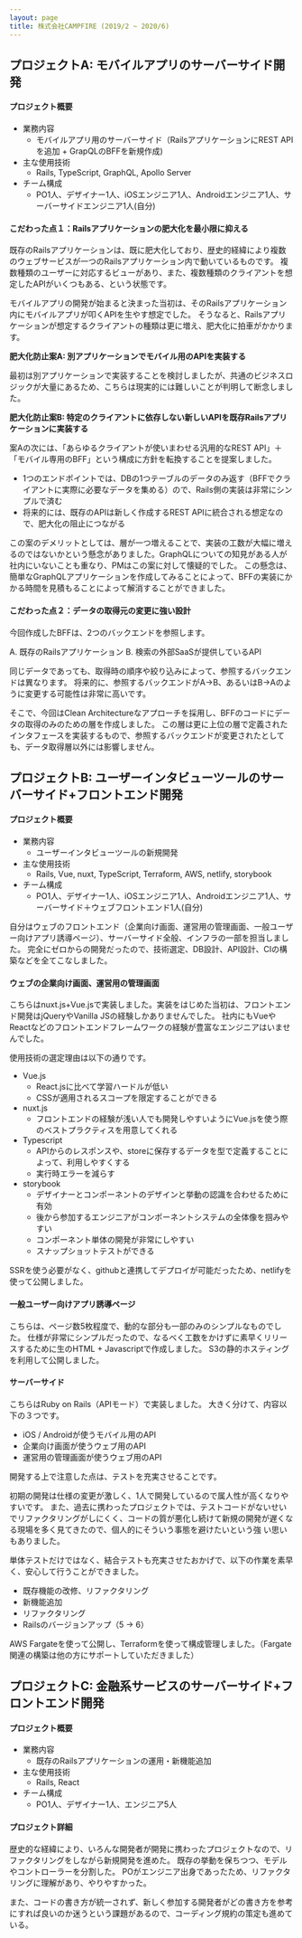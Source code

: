 ```yaml
---
layout: page
title: 株式会社CAMPFIRE (2019/2 ~ 2020/6)
---
```


## プロジェクトA: モバイルアプリのサーバーサイド開発

#### プロジェクト概要

- 業務内容
  - モバイルアプリ用のサーバーサイド（RailsアプリケーションにREST APIを追加 + GrapQLのBFFを新規作成)
- 主な使用技術
  - Rails, TypeScript, GraphQL, Apollo Server
- チーム構成
  - PO1人、デザイナー1人、iOSエンジニア1人、Androidエンジニア1人、サーバーサイドエンジニア1人(自分)

#### こだわった点１：Railsアプリケーションの肥大化を最小限に抑える

既存のRailsアプリケーションは、既に肥大化しており、歴史的経緯により複数のウェブサービスが一つのRailsアプリケーション内で動いているものです。
複数種類のユーザーに対応するビューがあり、また、複数種類のクライアントを想定したAPIがいくつもある、という状態です。

モバイルアプリの開発が始まると決まった当初は、そのRailsアプリケーション内にモバイルアプリが叩くAPIを生やす想定でした。
そうなると、Railsアプリケーションが想定するクライアントの種類は更に増え、肥大化に拍車がかかります。

**肥大化防止案A: 別アプリケーションでモバイル用のAPIを実装する**

最初は別アプリケーションで実装することを検討しましたが、共通のビジネスロジックが大量にあるため、こちらは現実的には難しいことが判明して断念しました。

**肥大化防止案B: 特定のクライアントに依存しない新しいAPIを既存Railsアプリケーションに実装する**

案Aの次には、「あらゆるクライアントが使いまわせる汎用的なREST API」＋「モバイル専用のBFF」という構成に方針を転換することを提案しました。

- 1つのエンドポイントでは、DBの1つテーブルのデータのみ返す（BFFでクライアントに実際に必要なデータを集める）ので、Rails側の実装は非常にシンプルで済む
- 将来的には、既存のAPIは新しく作成するREST APIに統合される想定なので、肥大化の阻止につながる

この案のデメリットとしては、層が一つ増えることで、実装の工数が大幅に増えるのではないかという懸念がありました。GraphQLについての知見がある人が社内にいないことも重なり、PMはこの案に対して懐疑的でした。
この懸念は、簡単なGraphQLアプリケーションを作成してみることによって、BFFの実装にかかる時間を見積もることによって解消することができました。

#### こだわった点２：データの取得元の変更に強い設計

今回作成したBFFは、2つのバックエンドを参照します。

A. 既存のRailsアプリケーション
B. 検索の外部SaaSが提供しているAPI

同じデータであっても、取得時の順序や絞り込みによって、参照するバックエンドは異なります。
将来的に、参照するバックエンドがA→B、あるいはB→Aのように変更する可能性は非常に高いです。

そこで、今回はClean Architectureなアプローチを採用し、BFFのコードにデータの取得のみのための層を作成しました。
この層は更に上位の層で定義されたインタフェースを実装するもので、参照するバックエンドが変更されたとしても、データ取得層以外には影響しません。


## プロジェクトB: ユーザーインタビューツールのサーバーサイド+フロントエンド開発

#### プロジェクト概要

- 業務内容
  - ユーザーインタビューツールの新規開発
- 主な使用技術
  - Rails, Vue, nuxt, TypeScript, Terraform, AWS, netlify, storybook
- チーム構成
  - PO1人、デザイナー1人、iOSエンジニア1人、Androidエンジニア1人、サーバーサイド＋ウェブフロントエンド1人(自分)

自分はウェブのフロントエンド（企業向け画面、運営用の管理画面、一般ユーザー向けアプリ誘導ページ）、サーバーサイド全般、インフラの一部を担当しました。
完全にゼロからの開発だったので、技術選定、DB設計、API設計、CIの構築などを全てこなしました。

#### ウェブの企業向け画面、運営用の管理画面
こちらはnuxt.js+Vue.jsで実装しました。実装をはじめた当初は、フロントエンド開発はjQueryやVanilla JSの経験しかありませんでした。
社内にもVueやReactなどのフロントエンドフレームワークの経験が豊富なエンジニアはいませんでした。

使用技術の選定理由は以下の通りです。
- Vue.js
  - React.jsに比べて学習ハードルが低い
  - CSSが適用されるスコープを限定することができる
- nuxt.js
  - フロントエンドの経験が浅い人でも開発しやすいようにVue.jsを使う際のベストプラクティスを用意してくれる
- Typescript
  - APIからのレスポンスや、storeに保存するデータを型で定義することによって、利用しやすくする
  - 実行時エラーを減らす
- storybook
  - デザイナーとコンポーネントのデザインと挙動の認識を合わせるために有効
  - 後から参加するエンジニアがコンポーネントシステムの全体像を掴みやすい
  - コンポーネント単体の開発が非常にしやすい
  - スナップショットテストができる

SSRを使う必要がなく、githubと連携してデプロイが可能だったため、netlifyを使って公開しました。

#### 一般ユーザー向けアプリ誘導ページ

こちらは、ページ数5枚程度で、動的な部分も一部のみのシンプルなものでした。
仕様が非常にシンプルだったので、なるべく工数をかけずに素早くリリースするために生のHTML + Javascriptで作成しました。
S3の静的ホスティングを利用して公開しました。

#### サーバーサイド

こちらはRuby on Rails（APIモード）で実装しました。
大きく分けて、内容以下の３つです。
- iOS / Androidが使うモバイル用のAPI
- 企業向け画面が使うウェブ用のAPI
- 運営用の管理画面が使うウェブ用のAPI

開発する上で注意した点は、テストを充実させることです。

初期の開発は仕様の変更が激しく、1人で開発しているので属人性が高くなりやすいです。
また、過去に携わったプロジェクトでは、テストコードがないせいでリファクタリングがしにくく、コードの質が悪化し続けて新規の開発が遅くなる現場を多く見てきたので、個人的にそういう事態を避けたいという強
い思いもありました。

単体テストだけではなく、結合テストも充実させたおかげで、以下の作業を素早く、安心して行うことができました。
- 既存機能の改修、リファクタリング
- 新機能追加
- リファクタリング
- Railsのバージョンアップ（5 -> 6）

AWS Fargateを使って公開し、Terraformを使って構成管理しました。（Fargate関連の構築は他の方にサポートしていただきました）


## プロジェクトC: 金融系サービスのサーバーサイド+フロントエンド開発

#### プロジェクト概要

- 業務内容
  - 既存のRailsアプリケーションの運用・新機能追加
- 主な使用技術
  - Rails, React
- チーム構成
  - PO1人、デザイナー1人、エンジニア5人

#### プロジェクト詳細

歴史的な経緯により、いろんな開発者が開発に携わったプロジェクトなので、リファクタリングをしながら新規開発を進めた。
既存の挙動を保ちつつ、モデルやコントローラーを分割した。
POがエンジニア出身であったため、リファクタリングに理解があり、やりやすかった。

また、コードの書き方が統一されず、新しく参加する開発者がどの書き方を参考にすれば良いのか迷うという課題があるので、コーディング規約の策定も進めている。